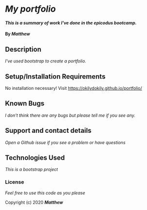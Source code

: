 # _My portfolio_

#### _This is a summary of work I've done in the epicodus bootcamp._

#### By _**Matthew**_

## Description

_I've used bootstrap to create a portfolio._

## Setup/Installation Requirements

No installation necessary! 
Visit https://okilydokily.github.io/portfolio/

## Known Bugs

_I don't think there are any bugs but please tell me if you see any._

## Support and contact details

_Open a Github issue if you see a problem or have questions_

## Technologies Used

_This is a bootstrap project_

### License

*Feel free to use this code as you please*

Copyright (c) 2020 **_Matthew_**
